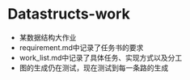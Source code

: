 # Datastructs-work
- 某数据结构大作业
- requirement.md中记录了任务书的要求
- work_list.md中记录了具体任务、实现方式以及分工
- 图的生成仍在测试，现在测试到每一条路的生成